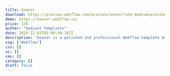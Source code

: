 ```yaml
---
title: Avenor
download: https://preview.webflow.com/preview/avenor?utm_medium=preview_link&utm_source=designer&utm_content=avenor&preview=4194ead9e3a01978b444d0c618e9c7fc&workflow=preview
demo: https://avenor.webflow.io/
price: 129
author: "Radiant Templates"
date: 2024-12-01T05:09:49.167Z
description: "Avenor is a polished and professional Webflow template designed for consulting agencies. It features modern layouts and seamless functionality, making it the perfect solution for consulting business, marketing firm and small business agency"
ssg: ["Webflow"]
css: []
ui: []
cms: []
category: []
draft: false
---
```

